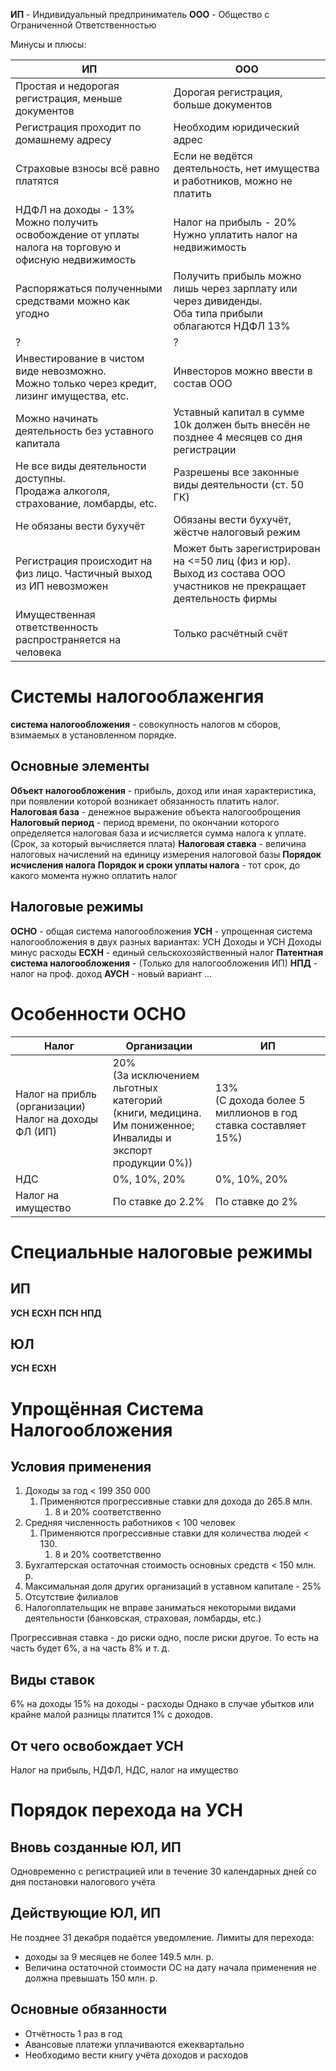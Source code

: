 **ИП** - Индивидуальный предприниматель
**ООО** - Общество с Ограниченной Ответственностью

Минусы и плюсы:

| ИП                                                                                                      | ООО                                                                                                                    |
| ------------------------------------------------------------------------------------------------------- | ---------------------------------------------------------------------------------------------------------------------- |
| Простая и недорогая регистрация, меньше документов                                                      | Дорогая регистрация, больше документов                                                                                 |
| Регистрация проходит по домашнему адресу                                                                | Необходим юридический адрес                                                                                            |
| Страховые взносы всё равно платятся                                                                     | Если не ведётся деятельность, нет имущества и работников, можно не платить                                             |
| НДФЛ на доходы - 13%<br>Можно получить освобождение от уплаты налога на торговую и офисную недвижимость | Налог на прибыль - 20%<br>Нужно уплатить налог на недвижимость                                                         |
| Распоряжаться полученными средствами можно как угодно                                                   | Получить прибыль можно лишь через зарплату или через дивиденды.<br>Оба типа прибыли облагаются НДФЛ 13%                |
| ?                                                                                                       | ?                                                                                                                      |
| Инвестирование в чистом виде невозможно.<br>Можно только через кредит, лизинг имущества, etc.           | Инвесторов можно ввести в состав ООО                                                                                   |
| Можно начинать деятельность без уставного капитала                                                      | Уставный капитал в сумме 10k должен быть внесён не позднее 4 месяцев со дня регистрации                                |
| Не все виды деятельности доступны.<br>Продажа алкоголя, страхование, ломбарды, etc.                     | Разрешены все законные виды деятельности (ст. 50 ГК)                                                                   |
| Не обязаны вести бухучёт                                                                                | Обязаны вести бухучёт, жёстче налоговый режим                                                                          |
| Регистрация происходит на физ лицо. Частичный выход из ИП невозможен                                    | Может быть зарегистрирован на <=50 лиц (физ и юр).<br>Выход из состава ООО участников не прекращает деятельность фирмы |
| Имущественная ответственность распространяется на человека                                              | Только расчётный счёт                                                                                                  |
# Системы налогооблаженгия
**система налогообложения** - совокупность налогов м сборов, взимаемых в установленном порядке.
## Основные элементы
**Объект налогообложения** - прибыль, доход или иная характеристика, при появлении которой возникает обязанность платить налог.
**Налоговая база** - денежное выражение объекта налогооброщения
**Налоговый период** - период времени, по окончании которого определяется налоговая база и исчисляется сумма налога к уплате.  (Срок, за который вычисляется плата)
**Налоговая ставка** - величина налоговых начислений на единицу измерения налоговой базы
**Порядок исчисления налога**
**Порядок и сроки уплаты налога** - тот срок, до какого момента нужно оплатить налог
## Налоговые режимы
**ОСНО** - общая система налогообложения
**УСН** - упрощенная система налогообложения в двух разных вариантах: УСН Доходы и УСН Доходы минус расходы
**ЕСХН** - единый сельскохозяйственный налог
**Патентная система налогообложения** - (Только для налогообложения ИП)
**НПД** - налог на проф. доход
**АУСН** - новый вариант ...


# Особенности ОСНО



| Налог                                                    | Организации                                                                                                        | ИП                                                              |
| -------------------------------------------------------- | ------------------------------------------------------------------------------------------------------------------ | --------------------------------------------------------------- |
| Налог на прибль (организации)<br>Налог на доходы ФЛ (ИП) | 20%<br>(За исключением льготных категорий<br>(книги, медицина. Им пониженное;<br>Инвалиды и экспорт продукции 0%)) | 13%<br>(С дохода более 5 миллионов в год ставка составляет 15%) |
| НДС                                                      | 0%, 10%, 20%                                                                                                       | 0%, 10%, 20%                                                    |
| Налог на имущество                                       | По ставке до 2.2%                                                                                                  | По ставке до 2%                                                 |

# Специальные налоговые режимы
## ИП
**УСН**
**ЕСХН**
**ПСН**
**НПД**
## ЮЛ
**УСН**
**ЕСХН**


# Упрощённая Система Налогообложения
## Условия применения
1. Доходы за год < 199 350 000
	1. Применяются прогрессивные ставки для дохода до 265.8 млн.
		1. 8 и 20% соответственно
2. Средняя численность работников < 100 человек
	1. Применяются прогрессивные ставки для количества людей < 130.
		1. 8 и 20% соответственно
3. Бухгалтерская остаточная стоимость основных средств < 150 млн. р.
4. Максимальная доля других организаций в уставном капитале - 25%
5. Отсутствие филиалов
6. Налогоплательщик не вправе заниматься некоторыми видами деятельности (банковская, страховая, ломбарды, etc.)

Прогрессивная ставка - до риски одно, после риски другое.
То есть на часть будет 6%, а на часть 8% и т. д.
## Виды ставок
6% на доходы
15% на доходы - расходы
	Однако в случае убытков или крайне малой разницы платится 1% с доходов.

## От чего освобождает УСН
Налог на прибыль, НДФЛ, НДС, налог на имущество

# Порядок перехода на УСН
## Вновь созданные ЮЛ, ИП
Одновременно с регистрацией или в течение 30 календарных дней со дня постановки налогового учёта
## Действующие ЮЛ, ИП
Не позднее 31 декабря подаётся уведомление.
Лимиты для перехода:
- доходы за 9 месяцев не более 149.5 млн. р.
- Величина остаточной стоимости ОС на дату начала применения не должна превышать 150 млн. р.
## Основные обязанности
- Отчётность 1 раз в год
- Авансовые платежи уплачиваются ежеквартально
- Необходимо вести книгу учёта доходов и расходов